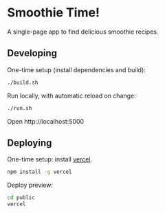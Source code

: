 Smoothie Time!
==============

A single-page app to find delicious smoothie recipes.

Developing
----------

One-time setup (install dependencies and build):

```bash
./build.sh
```

Run locally, with automatic reload on change:

```bash
./run.sh
```

Open http://localhost:5000

Deploying
---------

One-time setup: install [vercel](https://vercel.com/).

```bash
npm install -g vercel
```

Deploy preview:

```bash
cd public
vercel
```
